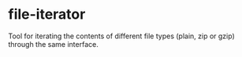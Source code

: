 # file-iterator
Tool for iterating the contents of different file types (plain, zip or gzip) through the same interface.
